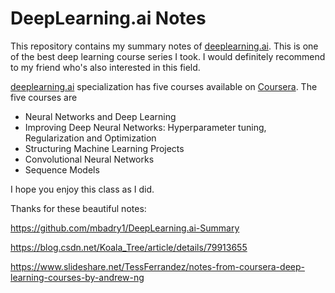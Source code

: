 # DeepLearning.ai Notes

This repository contains my summary notes of [deeplearning.ai](https://www.deeplearning.ai/). This is one of the best deep learning course series I took. I would definitely recommend to my friend who's also interested in this field. 

[deeplearning.ai](https://www.deeplearning.ai/) specialization has five courses available on [Coursera](https://www.coursera.org/specializations/deep-learning). The five courses are 

* Neural Networks and Deep Learning
* Improving Deep Neural Networks: Hyperparameter tuning, Regularization and Optimization
* Structuring Machine Learning Projects
* Convolutional Neural Networks
* Sequence Models

I hope you enjoy this class as I did.

Thanks for these beautiful notes:

https://github.com/mbadry1/DeepLearning.ai-Summary

https://blog.csdn.net/Koala_Tree/article/details/79913655

https://www.slideshare.net/TessFerrandez/notes-from-coursera-deep-learning-courses-by-andrew-ng

